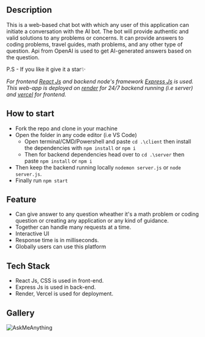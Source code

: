 ## Description

This is a web-based chat bot with which any user of this application can initiate a conversation with the AI bot. The bot will provide authentic and valid solutions to any problems or concerns. It can provide answers to coding problems, travel guides, math problems, and any other type of question. Api from OpenAI is used to get AI-generated answers based on the question.

P.S - If you like it give it a star✨

_For frontend [React Js](https://reactjs.org/) and backend node's framework [Express Js](https://expressjs.com/) is used. This web-app is deployed on [render](https://render.com/) for 24/7 backend running (i.e server) and [vercel](vercel.com) for frontend._

## How to start
- Fork the repo and clone in your machine
- Open the folder in any code editor (i.e VS Code)
    - Open terminal/CMD/Powershell and paste ```cd .\client``` then install the dependencies with ```npm install``` or ```npm i```
    - Then for backend dependencies head over to ```cd .\server``` then paste ```npm install``` or ```npm i```
- Then keep the backend running locally ```nodemon server.js``` or ```node server.js```.
- Finally run ```npm start```

## Feature

- Can give answer to any question wheather it's a math problem or coding question or creating any application or any kind of guidance. 
- Together can handle many requests at a time. 
- Interactive UI
- Response time is in milliseconds.
- Globally users can use this platform

## Tech Stack
- React Js, CSS is used in front-end.
- Express Js is used in back-end.
- Render, Vercel is used for deployment.

## Gallery
![AskMeAnything](https://raw.githubusercontent.com/souloper/AskMeAnything/main/AskMeAnything.png)
